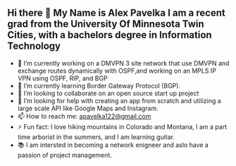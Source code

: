 ## Hi there 👋 My Name is Alex Pavelka I am a recent grad from the University Of Minnesota Twin Cities, with a bachelors degree in Information Technology

- 🔭 I’m currently working on a DMVPN 3 site network that use DMVPN and exchange routes dynamically with OSPF,and working on an MPLS IP VPN using OSPF, RIP, and BGP
- 🌱 I’m currently learning Border Gateway Protocol (BGP). 
- 👯 I’m looking to collaborate on an open source start up project
- 🤔 I’m looking for help with creating an app from scratch and utilizing a large scale API like Google Maps and Instagram.
- 📫 How to reach me: apavelka122@gmail.com
- ⚡ Fun fact: I love hiking mountains in Colorado and Montana, I am a part time arborist in the summers, and I am learning guitar.
- 📚 I am intersted in becoming a network enigneer and aslo have a passion of project management. 
